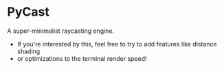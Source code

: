 # PyCast
A super-minimalist raycasting engine.

- If you're interested by this, feel free to try to add features like distance shading
- or optimizations to the terminal render speed!
